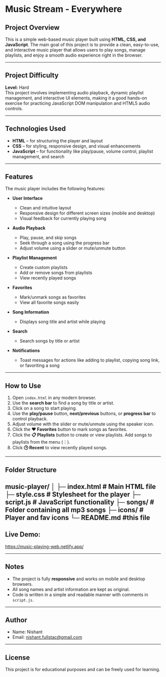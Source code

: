 # Music Stream - Everywhere

## Project Overview

This is a simple web-based music player built using **HTML, CSS, and JavaScript**. The main goal of this project is to provide a clean, easy-to-use, and interactive music player that allows users to play songs, manage playlists, and enjoy a smooth audio experience right in the browser.

---

## Project Difficulty

**Level:** Hard  
This project involves implementing audio playback, dynamic playlist management, and interactive UI elements, making it a good hands-on exercise for practicing JavaScript DOM manipulation and HTML5 audio controls.

---

## Technologies Used

- **HTML** – for structuring the player and layout
- **CSS** – for styling, responsive design, and visual enhancements
- **JavaScript** – for functionality like play/pause, volume control, playlist management, and search

---

## Features

The music player includes the following features:

- **User Interface**

  - Clean and intuitive layout
  - Responsive design for different screen sizes (mobile and desktop)
  - Visual feedback for currently playing song

- **Audio Playback**

  - Play, pause, and skip songs
  - Seek through a song using the progress bar
  - Adjust volume using a slider or mute/unmute button

- **Playlist Management**

  - Create custom playlists
  - Add or remove songs from playlists
  - View recently played songs

- **Favorites**

  - Mark/unmark songs as favorites
  - View all favorite songs easily

- **Song Information**

  - Displays song title and artist while playing

- **Search**

  - Search songs by title or artist

- **Notifications**
  - Toast messages for actions like adding to playlist, copying song link, or favoriting a song

---

## How to Use

1. Open `index.html` in any modern browser.
2. Use the **search bar** to find a song by title or artist.
3. Click on a song to start playing.
4. Use the **play/pause** button, **next/previous** buttons, or **progress bar** to control playback.
5. Adjust volume with the slider or mute/unmute using the speaker icon.
6. Click the **❤️ Favorites** button to mark songs as favorites.
7. Click the **📋 Playlists** button to create or view playlists. Add songs to playlists from the menu (⋮).
8. Click **🕒 Recent** to view recently played songs.

---

## Folder Structure

music-player/
│
├─ index.html # Main HTML file
├─ style.css # Stylesheet for the player
├─ script.js # JavaScript functionality
├─ songs/ # Folder containing all mp3 songs
├─ icons/ # Player and fav icons
└─ README.md #this file
---

## Live Demo:
https://music-playing-web.netlify.app/

---

## Notes

- The project is fully **responsive** and works on mobile and desktop browsers.
- All song names and artist information are kept as original.
- Code is written in a simple and readable manner with comments in `script.js`.

---

## Author

- Name: Nishant
- Email: nishant.fullstac@gmail.com

---

## License

This project is for educational purposes and can be freely used for learning.

